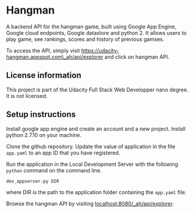 # Hangman

A backend API for the hangman game, built using Google App Engine, Google cloud endpoints, Google datastore and python 2. It allows users to play game, see rankings, scores and history of previous gamses.

To access the API, simply visit https://udacity-hangman.appspot.com\_ah/api/explorer and click on hangman API.

## License information

This project is part of the Udacity Full Stack Web Developper nano degree. It is not licensed.


## Setup instructions

Install google app engine and create an account and a new project.
Install python 2.7.10 on your machine.

Clone the github repository.
Update the value of application in the file `app.yaml` to an app ID that you have registered.

Run the application in the Local Development Server with the following `python` command on the command line.

`dev_appserver.py DIR`

where DIR is the path to the application folder containing the `app.yaml` file.

Browse the hangman API by visiting [localhost:8080/_ah/api/explorer](http://localhost:8080/_ah/api/explorer). 


